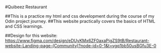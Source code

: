 #Quibeez Restaurant

##This is a practice my html and css development during the course of my Odin project journey.
##This website practically covers the basics of HTML and CSS learnings.

##Design for this website: https://www.figma.com/design/eDUyKMx6ZF0axaPigZS9tB/Restaurant-website-Landing-page-(Community)?node-id=0-1&t=vgq1bb50usBGfu3E-0
